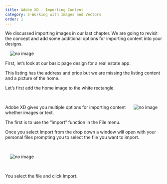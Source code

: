```yaml
---
title: Adobe XD - Importing Content
category: 3-Working with Images and Vectors
order: 1
---
```


We discussed importing images in our last chapter. We are going to revisit the concept and add some additional options for importing content into your designs.
  

<img style="padding: 0px 15px;float:left" src="https://iwilfried.github.io/Adobe-XD-eBook/images/XD-ImportContent-01.png" alt="no image"/>   

&nbsp;  


First, let’s look at our basic page design for a real estate app. 

This listing has the address and price but we are missing the listing content and a picture of the home.

Let’s first add the home image to the white rectangle.


&nbsp;   

<img style="padding: 0px 15px;float:right" src="https://iwilfried.github.io/Adobe-XD-eBook/images/XD-ImportContent-02.png" alt="no image"/>Adobe XD gives you multiple options for importing content whether images or text.

The first is to use the “import” function in the File menu. 

Once you select Import from the drop down a window will open with your personal files prompting you to select the file you want to import.

&nbsp;   

<img style="padding: 0px 15px;float:left" src="https://iwilfried.github.io/Adobe-XD-eBook/images/XD-ImportContent-03.png" alt="no image"/>

&nbsp;   

&nbsp;   

You select the file and click Import.


&nbsp;   

&nbsp;   

&nbsp;   


